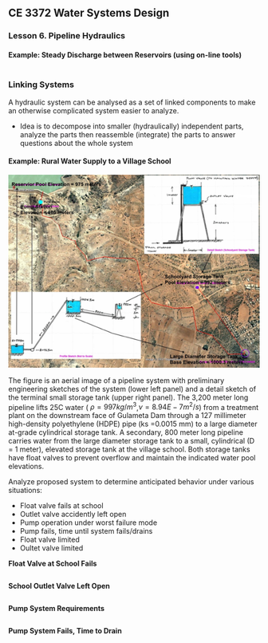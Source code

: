 ## CE 3372 Water Systems Design
### Lesson 6. Pipeline Hydraulics

#### Example: Steady Discharge between Reservoirs (using on-line tools)




```python

```

### Linking Systems 

A hydraulic system can be analysed as a set of linked components to make an otherwise complicated system easier to analyze.

- Idea is to decompose into smaller (hydraulically) independent parts, analyze the parts then reassemble (integrate) the parts to answer questions about the whole system

#### Example: Rural Water Supply to a Village School

![image.png](africa-system.png)

The figure is an aerial image of a pipeline system with preliminary engineering sketches of the system (lower left panel) and a detail sketch of the terminal small storage tank (upper right panel). The 3,200 meter long pipeline lifts 25C water ( $\rho= 997 kg/m^3$,$\nu= 8.94 E-7 m^2/s$) from a treatment plant on the downstream face of Gulameta Dam through a 127 millimeter high-density polyethylene (HDPE) pipe (ks =0.0015 mm) to a large diameter at-grade cylindrical storage tank. A secondary, 800 meter long pipeline carries water from the large diameter storage tank to a small, cylindrical (D = 1 meter), elevated storage tank at the village school. Both storage tanks have float valves to prevent overflow and maintain the indicated water pool elevations.

Analyze proposed system to determine anticipated behavior under various situations:

- Float valve fails at school
- Outlet valve accidently left open
- Pump operation under worst failure mode
- Pump fails, time until system fails/drains
- Float valve limited
- Oultet valve limited

**Float Valve at School Fails**


```python

```

**School Outlet Valve Left Open**


```python

```

**Pump System Requirements**


```python

```

**Pump System Fails, Time to Drain**
